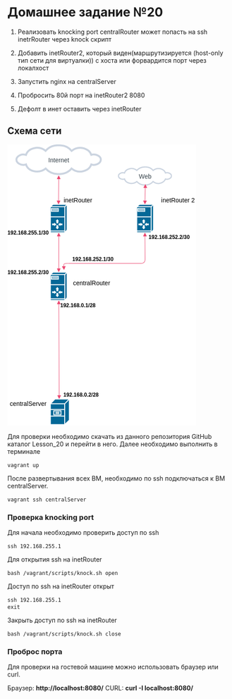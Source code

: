 # Домашнее задание №20

1) Реализовать knocking port
   centralRouter может попасть на ssh inetrRouter через knock скрипт

2) Добавить inetRouter2, который виден(маршрутизируется (host-only тип сети для виртуалки)) с хоста или форвардится порт через локалхост
3) Запустить nginx на centralServer
4) Пробросить 80й порт на inetRouter2 8080
5) Дефолт в инет оставить через inetRouter


## Схема сети

![Схема сети](https://github.com/parshyn-dima/screens/blob/master/lesson20/Otus%20-firewallv2.png)

Для проверки необходимо скачать из данного репозитория GitHub каталог Lesson_20 и перейти в него. Далее необходимо выполнить в терминале

    vagrant up

После развертывания всех ВМ, необходимо по ssh подключаться к ВМ centralServer.

    vagrant ssh centralServer

### Проверка knocking port

Для начала необходимо проверить доступ по ssh

    ssh 192.168.255.1

Для открытия ssh на inetRouter

    bash /vagrant/scripts/knock.sh open

Доступ по ssh на inetRouter открыт

    ssh 192.168.255.1
    exit

Закрыть доступ по ssh на inetRouter

    bash /vagrant/scripts/knock.sh close

### Проброс порта

Для проверки на гостевой машине можно использовать браузер или curl.

Браузер: **http://localhost:8080/**
CURL: **curl -I localhost:8080/**
